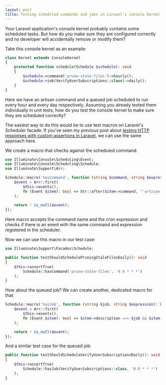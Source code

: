 ```yaml
---
layout: post
title: Testing scheduled commands and jobs in Laravel's console kernel
---
```


Your Laravel application's console kernel probably contains some scheduled tasks.
But how do you make sure they are configured correctly and no developer will accidentally remove or modify them?

Take this console kernel as an example:

```php
class Kernel extends ConsoleKernel
{
    protected function schedule(Schedule $schedule): void
    {
        $schedule->command('prune-stale-files')->hourly();
        $schedule->job(VerifyUserSubscriptions::class)->daily();
    }
}
```

<!--more-->

Here we have an artisan command and a queued job scheduled to run every hour and every day respectively.
Assuming you already tested them individually in unit tests, how do you test the console kernel to make sure they are scheduled correctly?

The easiest way to do this would be to use test macros on Laravel's Scheduler facade.
If you've seen my previous post about [testing HTTP responses with custom assertions in Laravel](https://orkhan.dev/2024/03/19/testing-http-responses-with-custom-assertions-in-laravel/), we can use the same approach here.

We create a macro that checks against the scheduled command:

```php
use Illuminate\Console\Scheduling\Event;
use Illuminate\Console\Scheduling\Schedule;
use Illuminate\Support\Arr;

Schedule::macro('hasCommand', function (string $command, string $expression): bool {
    $event = Arr::first(
        $this->events(),
        fn (Event $item): bool => Str::after($item->command, "'artisan' ") === $command && $item->expression === $expression
    );
    
    return ! is_null($event);
});
```

Here macro accepts the command name and the cron expression and checks if there is an event with the same command and expression registered in the scheduler.

Now we can use this macro in our test case:

```php
use Illuminate\Support\Facades\Schedule;

public function testShouldSchedulePruningStaleFilesDaily(): void
{
    $this->assertTrue(
        Schedule::hasCommand('prune-stale-files', '0 0 * * *')
    );
}
```

How about the queued job? We can create another, dedicated macro for that:

```php
Schedule::macro('hasJob', function (string $job, string $expression): bool {
    $event = Arr::first(
        $this->events(),
        fn (Event $item): bool => $item->description === $job && $item->expression === $expression
    );

    return ! is_null($event);
});
```

And a similar test case for the queued job:

```php
public function testShouldScheduleVerifyUserSubscriptionsDaily(): void
{
    $this->assertTrue(
        Schedule::hasJob(VerifyUserSubscriptions::class, '0 0 * * *')
    );
}
```

